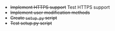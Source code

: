   * ~~Implement HTTPS support~~ Test HTTPS support
  * ~~Implement user modification methods~~
  * ~~Create `setup.py` script~~
  * ~~Test setup.py script~~